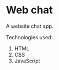 <h1>Web chat</h1>
<p>A website chat app.</p>
<p>Technologies used:</p>
<ol>
<li>HTML</li>
<li>CSS</li>
<li>JavaScript</li>
</ol>
